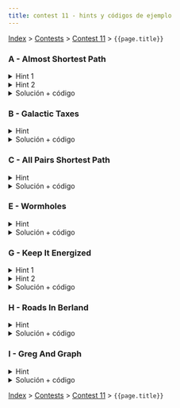 ```yaml
---
title: contest 11 - hints y códigos de ejemplo
---
```


[Index](../index) > [Contests](../contests) > [Contest 11](../contests#contest-11) > ```{{page.title}}```

### A - Almost Shortest Path

<details>
  <summary>Hint 1</summary>
  Sea L(u,v) la distancia más corta desde u hasta v (si no existe un camino, L(u,v) = infinito). Una arista (u,v) es parte de algún camino más corto desde S a D si y sólo si L(S,u) + w_{u,v} + L(v,D) = L(S,D).
</details>
<details>
  <summary>Hint 2</summary>
  Notar que en el Hint 1 necesitamos ser capaces de calcular L(S,u) y L(u,D) para cualquier posible nodo u (recordar que S y D son fijos). Piensa en una forma de calcular eficientemente ambos para todos los nodos.
</details>
<details>
  <summary>Solución + código</summary>
  Para calcular L(S,u) para cada nodo u, corremos dijkstra desde S en el grafo G. Para calcular L(u,D), corremos dijkstra desde D sobre un grafo G' equivalente al grafo G con las aristas invertidas. Luego iteramos sobre todas las aristas (u,v) y aquellas que cumplan la propiedad del hint 1 las descartamos, y las demás las agregamos en nuevo grafo G''. Finalmente corremos un tercer dijkstra en G'' desde S y reportamos la distancia hasta D (o -1 si no se puede llegar). <a href="https://github.com/PabloMessina/Competitive-Programming-Material/blob/master/Solved%20problems/SPOJ/SAMER08A_AlmostShortestPath.cpp">Código de ejemplo</a>
</details>

### B - Galactic Taxes

<details> 
  <summary>Hint</summary>
  Es posible demostrar que el "tax" asociado a la operación comercial se comporta como una función cóncava con respecto al tiempo. Para sacar el tax en un momento determinado basta con usar un algoritmo de shortest path básico como dijkstra sobre el grafo tomando los pesos en ese momento.
</details>
<details> 
  <summary>Solución + código</summary>
  La solución consiste en realizar ternary search sobre el tiempo para encontrar cuando se produce el máximo tax. En cada momento en la búsqueda se calcula el tax asociado con dijkstra con los pesos del momento.
  <a href="https://github.com/BenjaminRubio/CompetitiveProgramming/blob/master/Problems/URI/GalacticTaxes.cpp">Código de ejemplo</a>
</details>

### C - All Pairs Shortest Path

<details>
  <summary>Hint</summary>
  Por la materia vista, obviamente floyd warshall, pero cuidado con los casos bordes. Notar que el enunciado no menciona restricciones sobre sobre cómo puede ser el grafo. Eso quiere decir que en teoría podrían haber múltiples aristas entre dos nodos y también self-loops (de un nodo a sí mismo).
</details>
<details>
  <summary>Solución + código</summary>
  Básicamente floyd warshall con el extra para detectar ciclos negativos (ver materia en sección grafos) y teniendo cuidado con manejar los casos bordes mencionados. <a href="https://github.com/PabloMessina/Competitive-Programming-Material/blob/master/Solved%20problems/kattis/AllPairsShortestPath.cpp">Código de ejemplo</a>
</details>

### E - Wormholes

<details>
  <summary>Hint</summary>
  Bellman Ford
</details>
<details>
  <summary>Solución + código</summary>
  Bellman Ford básicamente, más el extra para pillar ciclos negativos (ver materia sección grafos). <a href="https://github.com/PabloMessina/Competitive-Programming-Material/blob/master/Solved%20problems/UVA/558_Wormholes.cpp">Código de ejemplo</a>
</details>

### G - Keep It Energized
<details> 
  <summary>Hint 1</summary>
  Una forma de interpretar este problema como una de grafos constiste en tomar cada tienda como un nodo en un grafo implícito. En este grafo hay una arista entre una tienda A y otra B en un nivel superior si al comprar el paquete de energía de A tienes suficiente energía para llegar al nivel donde se encuentra B. De esta forma podemos interpretar un camino en el grafo como visitar las tiendas en las SI que compraremos paquetes energéticos.
</details>
<details> 
  <summary>Hint 2</summary>
  La respuesta final al problema consistirá en el camino más corto entre alguna tienda inicial y el final del juego (Lo podemos considerar como una tienda en el nivel N + 1 de costo 0).
</details>
<details> 
  <summary>Solución + código</summary>
  Para terminar basta con hacer uso de un algoritmo de camino más corto como dijkstra. Notar que no es necesario construir el grafo para resolver el problema. Sólo basta saber cuando hay una conexión entre tiendas y usar eso en la iteración de dijkstra. Podemos acelerar la búsqueda sólo considerando pasar a tiendas en niveles que no hemos llegado aún. Esto funciona pues como dijkstra ordena según costo para realizar la su iteración. No valdrá la pena pasar a un nivel al cual ya hemos ido (pues llegamos a el con un costo menor).
  <a href="https://github.com/BenjaminRubio/CompetitiveProgramming/blob/master/Problems/URI/KeepItEnergized.cpp">Código de ejemplo</a>
</details>

### H -  Roads In Berland
<details> 
  <summary>Hint</summary>
  Para este problema basta saber updatear la matriz de distancias mínimas dada la adición de una nueva arista. Para esto pueden considerar cómo funciona la iteración de Floyd Warshall (Pues considera caminos de todos a todos).
</details>
<details> 
  <summary>Solución + código</summary>
  Usando updates del estilo Floyd Warshall si se agrega una arista entre los nodos i y j de costo w podemos iterar cuadráticamente sobre cada par de nodos por ejemplo u y v y notar que la distancia entre ellos luego de un update será el mínimo entre tres valores. El costo previo a la adición de la nueva arista D[u][v], el costo de ir de u a i, pasar por la nueva arista e ir de j a v (D[u][i] + w + D[j][v]), y el orden contrario de la arista nueva (D[u][j] + w + D[i][v]). El mínimo entre estos tres valores será el nuevo D[u][v]. Si vamos tomando en cuenta estos cambios en una suma acumulada global podemos responder al problema. Este algoritmo será de complejidad cúbica (una pasada cuadrática por cada arista nueva).
  <a href="https://github.com/BenjaminRubio/CompetitiveProgramming/blob/master/Problems/Codeforces/RoadsInBerland.cpp">Código de ejemplo</a>
</details>

### I - Greg And Graph
<details> 
  <summary>Hint</summary>
  Podemos pensar el problema al revés. Es decir, imprimir la suma de costos luego de haber agregado un vértice y todas sus aristas a un grafo que inicialmente parte vacío. Para ir calculando y updateando los valores de distancias mínimas podemos usar un approach parecido al del problema anterior, sólo que el update cambia, ya que agregamos nodos, no aristas.
</details>
<details> 
  <summary>Solución + código</summary>
  Podemos mantener una matriz de costos mínimos entre nodos, para esto tener una lista de nodos activos (aquellos que ya han sido agregados), y cada vez que se agregue un nuevo nodo realizar tres cosas. Agregar a la matriz de costos mínimos desde y hacia el nuevo nodo (hacia y desde los nodos activos). Para esto si agregamos un nodo u, para calcualar su distancia mínima hacia un nodo v basta tomar el mínimo de la entre D[u][v] y D[u][w] + Dmin[w][v] con w en los nodos activos, la distacia hacia el otro lado se updatea de forma similar. Finalmente también pueden cambiar las distancias mínimas entre dos nodos que no sean el agregado u. Para updatear Dmin[v][w] basta con tomar el mínimo entre Dmin[v][w] y Dmin[v][u] + Dmin[u][w]. La complejidad final del algorítmo será cúbica.
  <a href="https://github.com/BenjaminRubio/CompetitiveProgramming/blob/master/Problems/Codeforces/GregAndGraph.cpp">Código de ejemplo</a>
</details>

<!-- <details> 
  <summary>Hint</summary>   
</details>
<details> 
  <summary>Solución + código</summary>
  <a href="">Código de ejemplo</a>
</details> -->

[Index](../index) > [Contests](../contests) > [Contest 11](../contests#contest-11) > ```{{page.title}}```
